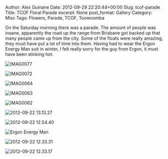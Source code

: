 Author: Alex Guinane
Date: 2012-09-29 22:20:44+00:00
Slug: tcof-parade
Title: TCOF Floral Parade
excerpt: None
post_format: Gallery
Category: Misc
Tags: Flowers, Parade, TCOF, Toowoomba

On the Saturday morning there was a parade. The amount of people was insane, apparently the road up the range from Brisbane got backed up that many people came up from the city. Some of the floats were really amazing, they must have put a lot of time into them. Having had to wear the Ergon Energy Man suit in winter, I felt really sorry for the guy from Ergon, it must have been stinking hot.

![IMAG0077](/images/2012/2012-09-29-tcof-parade/imag0077.jpg)

![IMAG0072](/images/2012/2012-09-29-tcof-parade/imag0072.jpg)

![IMAG0064](/images/2012/2012-09-29-tcof-parade/imag0064.jpg)

![IMAG0063](/images/2012/2012-09-29-tcof-parade/imag0063.jpg)

![IMAG0062](/images/2012/2012-09-29-tcof-parade/imag0062.jpg)

![2012-09-22 13.13.27](/images/2012/2012-09-29-tcof-parade/2012-09-22-13-13-27.jpg)

![2012-09-22 12.54.40](/images/2012/2012-09-29-tcof-parade/2012-09-22-12-54-40.jpg)

![Ergon Energy Man](/images/2012/2012-09-29-tcof-parade/ergon-energy-man.jpg)

![2012-09-22 12.33.31](/images/2012/2012-09-29-tcof-parade/2012-09-22-12-33-31.jpg)

![2012-09-22 12.33.17](/images/2012/2012-09-29-tcof-parade/2012-09-22-12-33-17.jpg)
